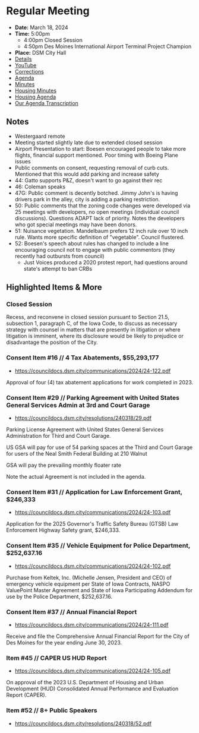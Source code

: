 # Regular Meeting

- **Date:** March 18, 2024
- **Time:** 5:00pm
    - 4:00pm Closed Session
    - 4:50pm Des Moines International Airport Terminal Project Champion 
- **Place:** DSM City Hall
- [Details](https://www.dsm.city/citycouncil_detail_T60_R2815.php)
- [YouTube](https://youtube.com/live/7s5qVsLsWo4)
- [Corrections](https://councildocs.dsm.city/corrections/20240318%20CAP.pdf)
- [Agenda](https://councildocs.dsm.city/agendas/AG20240318.pdf)
- [Minutes](https://councildocs.dsm.city/minutes/as20240318.pdf)
- [Housing Minutes](https://councildocs.dsm.city/minutes/ms20240318.pdf)
- [Housing Agenda](https://councildocs.dsm.city/agendas/mg20240318.pdf)
- [Our Agenda Transcription](#/view/agenda~2024~transcription~03-18_RM)

## Notes

- Westergaard remote
- Meeting started slightly late due to extended closed session
- Airport Presentation to start: Boesen encouraged people to take more flights, financial support mentioned. Poor timing with Boeing Plane issues
- Public comments on consent, requesting removal of curb cuts. Mentioned that this would add parking and increase safety
- 44: Gatto supports P&Z, doesn't want to go against their rec
- 46: Coleman speaks
- 47G: Public comment is decently botched. Jimmy John's is having drivers park in the alley, city is adding a parking restriction.
- 50: Public comments that the zoning code changes were developed via 25 meetings with developers, no open meetings (individual council discussions). Questions ADAPT lack of priority. Notes the developers who got special meetings may have been donors.
- 51: Nuisance vegetation. Mandelbaum prefers 12 inch rule over 10 inch rule. Wants more specific definition of "vegetable". Council flustered.
- 52: Boesen's speech about rules has changed to include a line encouraging council not to engage with public commentors (they recently had outbursts from council)
    - Just Voices produced a 2020 protest report, had questions around state's attempt to ban CRBs

## Highlighted Items & More

### Closed Session

Recess, and reconvene in closed session pursuant to Section 21.5, subsection 1, paragraph C, 
of the Iowa Code, to discuss as necessary strategy with counsel in matters that are presently in 
litigation or where litigation is imminent, 
where its disclosure would be likely to prejudice or disadvantage the position of the City. 

### Consent Item #16 // 4 Tax Abatements, $55,293,177

- https://councildocs.dsm.city/communications/2024/24-122.pdf

Approval of four (4) tax abatement applications for work completed in 2023.

### Consent Item #29 // Parking Agreement with United States General Services Admin at 3rd and Court Garage

- https://councildocs.dsm.city/resolutions/240318/29.pdf

Parking License Agreement with United States General Services Administration for Third and Court Garage. 

US GSA will pay for use of 54 parking spaces at the Third and Court Garage for users of the Neal Smith Federal Building at 210 Walnut

GSA will pay the prevailing monthly floater rate

Note the actual Agreement is not included in the agenda.

### Consent Item #31 // Application for Law Enforcement Grant, $246,333

- https://councildocs.dsm.city/communications/2024/24-103.pdf

Application for the 2025 Governor's Traffic Safety Bureau (GTSB) Law Enforcement Highway Safety grant, $246,333. 

### Consent Item #35 // Vehicle Equipment for Police Department, $252,637.16

- https://councildocs.dsm.city/communications/2024/24-102.pdf

Purchase from Keltek, Inc. (Michelle Jensen, President and CEO) of emergency vehicle equipment per State of Iowa Contracts, NASPO ValuePoint Master Agreement and State of Iowa Participating Addendum for use by the Police Department, $252,637.16. 

### Consent Item #37 // Annual Financial Report

- https://councildocs.dsm.city/communications/2024/24-111.pdf

Receive and file the Comprehensive Annual Financial Report for the City of Des Moines for the year ending June 30, 2023. 

### Item #45 // CAPER US HUD Report

- https://councildocs.dsm.city/communications/2024/24-105.pdf

On approval of the 2023 U.S. Department of Housing and Urban Development (HUD) Consolidated Annual Performance and Evaluation Report (CAPER). 

### Item #52 // 8+ Public Speakers

- https://councildocs.dsm.city/resolutions/240318/52.pdf
